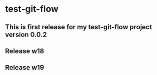 # test-git-flow

## This is first release for my test-git-flow project version 0.0.2
## Release w18
## Release w19
